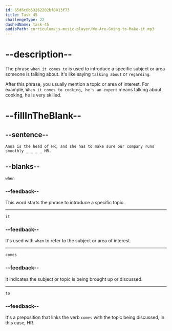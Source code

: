 ```yaml
---
id: 65d6c0b53262202bf8813f73
title: Task 45
challengeType: 22
dashedName: task-45
audioPath: curriculum/js-music-player/We-Are-Going-to-Make-it.mp3
---
```


<!--
AUDIO REFERENCE:
Alice: Anna is the head of HR, and she has to make sure our company runs smoothly when it comes to HR.
-->

# --description--

The phrase `when it comes to` is used to introduce a specific subject or area someone is talking about. It's like saying `talking about` or `regarding`.

After this phrase, you usually mention a topic or area of interest. For example, `When it comes to cooking, he's an expert` means talking about cooking, he is very skilled.

# --fillInTheBlank--

## --sentence--

`Anna is the head of HR, and she has to make sure our company runs smoothly _ _ _ _ HR.`

## --blanks--

`when`

### --feedback--

This word starts the phrase to introduce a specific topic.

---

`it`

### --feedback--

It's used with `when` to refer to the subject or area of interest.

---

`comes`

### --feedback--

It indicates the subject or topic is being brought up or discussed.

---

`to`

### --feedback--

It's a preposition that links the verb `comes` with the topic being discussed, in this case, HR.
